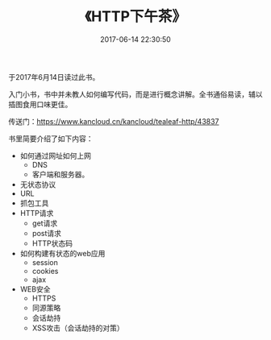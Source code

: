 ﻿---
title: 《HTTP下午茶》 #文章页面上的显示名称，可以任意修改，不会出现在URL中
date: 2017-06-14 22:30:50 #文章生成时间，一般不改，当然也可以任意修改
categories: 读书笔记 #分类
tags: [读书笔记, 前端] #文章标签，可空，多标签请用格式，注意:后面有个空格
description: 一本小书
---

于2017年6月14日读过此书。

入门小书，书中并未教人如何编写代码，而是进行概念讲解。全书通俗易读，辅以插图食用口味更佳。

<!-- more -->

传送门：https://www.kancloud.cn/kancloud/tealeaf-http/43837

书里简要介绍了如下内容：

* 如何通过网址如何上网
	* DNS
	* 客户端和服务器。
* 无状态协议
* URL
* 抓包工具
* HTTP请求
	* get请求
	* post请求
	* HTTP状态码
* 如何构建有状态的web应用
	* session
	* cookies
	* ajax
* WEB安全
	* HTTPS
	* 同源策略
	* 会话劫持
	* XSS攻击（会话劫持的对策）
